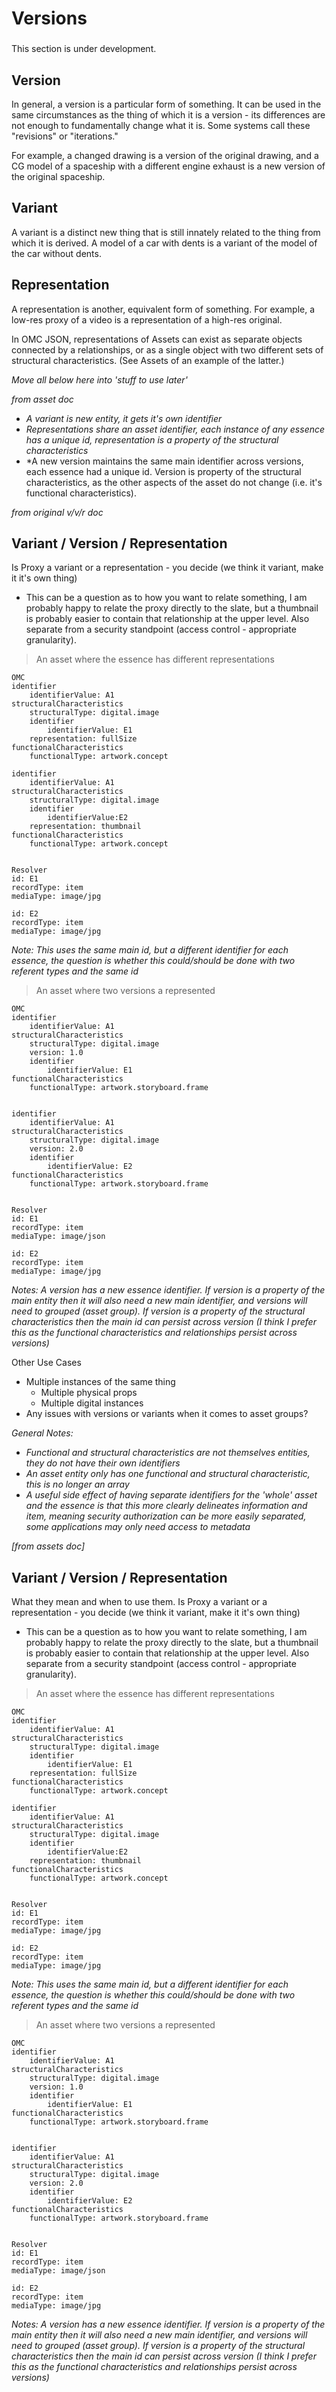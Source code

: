 # Versions
### 

This section is under development.

## Version

In general, a version is a particular form of something. It can be used in the same circumstances as the thing of which it is a version - its differences are not enough to fundamentally change what it is. Some systems call these "revisions" or "iterations."

For example, a changed drawing is a version of the original drawing, and a CG model of a spaceship with a different engine exhaust is a new version of the original spaceship.


## Variant

A variant is a distinct new thing that is still innately related to the thing from which it is derived. A model of a car with dents is a variant of the model of the car without dents.

## Representation

A representation is another, equivalent form of something. For example, a low-res proxy of a video is a representation of a high-res original.

In OMC JSON, representations of Assets can exist as separate objects connected by a relationships, or as a single object with two different sets of structural characteristics. (See Assets of an example of the latter.)

*Move all below here into 'stuff to use later'*

*from asset doc*

- *A variant is new entity, it gets it's own identifier*
- *Representations share an asset identifier, each instance of any essence has a unique id, representation is a property of the structural characteristics*
- *A new version maintains the same main identifier across versions, each essence had a unique id. Version is property of the structural characteristics, as the other aspects of the asset do not change (i.e. it's functional characteristics).

*from original v/v/r doc*

## Variant / Version / Representation


Is Proxy a variant or a representation - you decide (we think it variant, make it it's own thing)

- This can be a question as to how you want to relate something, I am probably happy to relate the proxy directly to the slate, but a thumbnail is probably easier to contain that relationship at the upper level. Also separate from a security standpoint (access control - appropriate granularity).


> An asset where the essence has different representations
```
OMC
identifier
	identifierValue: A1
structuralCharacteristics
	structuralType: digital.image
	identifier
		identifierValue: E1
	representation: fullSize
functionalCharacteristics
	functionalType: artwork.concept

identifier
	identifierValue: A1
structuralCharacteristics
	structuralType: digital.image
	identifier
		identifierValue:E2
	representation: thumbnail
functionalCharacteristics
	functionalType: artwork.concept


Resolver
id: E1
recordType: item
mediaType: image/jpg

id: E2
recordType: item
mediaType: image/jpg
```
*Note: This uses the same main id, but a different identifier for each essence, the question is whether this could/should be done with two referent types and the same id*



> An asset where two versions a represented
```
OMC
identifier
	identifierValue: A1
structuralCharacteristics
	structuralType: digital.image
	version: 1.0
	identifier
		identifierValue: E1
functionalCharacteristics
	functionalType: artwork.storyboard.frame


identifier
	identifierValue: A1
structuralCharacteristics
	structuralType: digital.image
	version: 2.0
	identifier
		identifierValue: E2
functionalCharacteristics
	functionalType: artwork.storyboard.frame


Resolver
id: E1
recordType: item
mediaType: image/json

id: E2
recordType: item
mediaType: image/jpg
```
*Notes:
A version has a new essence identifier. If version is a property of the main entity then it will also need a new main identifier, and versions will need to grouped (asset group). If version is a property of the structural characteristics then the main id can persist across version (I think I prefer this as the functional characteristics and relationships persist across versions)*

Other Use Cases
- Multiple instances of the same thing
	- Multiple physical props
	- Multiple digital instances
- Any issues with versions or variants when it comes to asset groups?


*General Notes:*
- *Functional and structural characteristics are not themselves entities, they do not have their own identifiers*
- *An asset entity only has one functional and structural characteristic, this is no longer an array*
- *A useful side effect of having separate identifiers for the 'whole' asset and the essence is that this more clearly delineates information and item, meaning security authorization can be more easily separated, some applications may only need access to metadata*

*[from assets doc]*

## Variant / Version / Representation

What they mean and when to use them.
Is Proxy a variant or a representation - you decide (we think it variant, make it it's own thing)

- This can be a question as to how you want to relate something, I am probably happy to relate the proxy directly to the slate, but a thumbnail is probably easier to contain that relationship at the upper level. Also separate from a security standpoint (access control - appropriate granularity).


> An asset where the essence has different representations

```
OMC
identifier
	identifierValue: A1
structuralCharacteristics
	structuralType: digital.image
	identifier
		identifierValue: E1
	representation: fullSize
functionalCharacteristics
	functionalType: artwork.concept

identifier
	identifierValue: A1
structuralCharacteristics
	structuralType: digital.image
	identifier
		identifierValue:E2
	representation: thumbnail
functionalCharacteristics
	functionalType: artwork.concept


Resolver
id: E1
recordType: item
mediaType: image/jpg

id: E2
recordType: item
mediaType: image/jpg
```

*Note: This uses the same main id, but a different identifier for each essence, the question is whether this could/should be done with two referent types and the same id*



> An asset where two versions a represented

```
OMC
identifier
	identifierValue: A1
structuralCharacteristics
	structuralType: digital.image
	version: 1.0
	identifier
		identifierValue: E1
functionalCharacteristics
	functionalType: artwork.storyboard.frame


identifier
	identifierValue: A1
structuralCharacteristics
	structuralType: digital.image
	version: 2.0
	identifier
		identifierValue: E2
functionalCharacteristics
	functionalType: artwork.storyboard.frame


Resolver
id: E1
recordType: item
mediaType: image/json

id: E2
recordType: item
mediaType: image/jpg
```

*Notes:
A version has a new essence identifier. If version is a property of the main entity then it will also need a new main identifier, and versions will need to grouped (asset group). If version is a property of the structural characteristics then the main id can persist across version (I think I prefer this as the functional characteristics and relationships persist across versions)*

